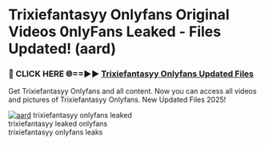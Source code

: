 # Trixiefantasyy Onlyfans Original Videos 0nlyFans Leaked - Files Updated! (aard)

<h3>🔴 CLICK HERE 🌐==►► <a href="https://tinyurl.com/3hn5wdd3" rel="nofollow">Trixiefantasyy Onlyfans Updated Files</a></h3>

Get Trixiefantasyy Onlyfans and all content. Now you can access all videos and pictures of Trixiefantasyy Onlyfans. New Updated Files 2025!

[![aard](https://i.imgur.com/4HnBqBT.gif)](https://tinyurl.com/3hn5wdd3)
trixiefantasyy onlyfans leaked<br>
trixiefantasyy leaked onlyfans<br>
trixiefantasyy onlyfans leaks